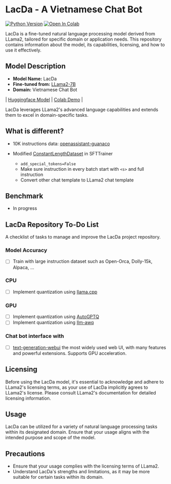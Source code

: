 # LacDa - A Vietnamese Chat Bot
[![Python Version](https://img.shields.io/badge/python-3.8%2B-blue)](https://www.python.org/downloads/)
<a target="_blank" href="https://colab.research.google.com/drive/1akx1fZihH5hspLBhJzL3EDHp1PwGCSCC">
  <img src="https://colab.research.google.com/assets/colab-badge.svg" alt="Open In Colab"/>
</a>

LacDa is a fine-tuned natural language processing model derived from LLama2, tailored for specific domain or application needs. This repository contains information about the model, its capabilities, licensing, and how to use it effectively.

## Model Description

- **Model Name:** LacDa
- **Fine-tuned from:** [LLama2-7B](https://huggingface.co/meta-llama/Llama-2-7b-hf)
- **Domain:** Vietnamese Chat Bot

| [Huggingface Model](https://huggingface.co/willnguyen/lacda-2-7B-chat-v0.1) | [Colab Demo](https://colab.research.google.com/drive/1akx1fZihH5hspLBhJzL3EDHp1PwGCSCC) | 

LacDa leverages LLama2's advanced language capabilities and extends them to excel in domain-specific tasks.
## What is different?

- 10K instructions data: [openassistant-guanaco](https://huggingface.co/datasets/timdettmers/openassistant-guanaco)

- Modified [ConstantLengthDataset](https://github.com/huggingface/trl/blob/main/trl/trainer/utils.py#L482) in SFTTrainer
  - `add_special_tokens=False`
  - Make sure instruction in every batch start with `<s>` and full instruction
  - Convert other chat template to LLama2 chat template

## Benchmark 

- In progress

## LacDa Repository To-Do List

A checklist of tasks to manage and improve the LacDa project repository.

### Model Accuracy
- [ ] Train with large instruction dataset such as Open-Orca, Dolly-15k, Alpaca, ...

### CPU
- [ ] Implement quantization using [llama.cpp](https://github.com/ggerganov/llama.cpp)

### GPU
- [ ] Implement quantization using [AutoGPTQ](https://github.com/PanQiWei/AutoGPTQ)
- [ ] Implement quantization using [llm-awq](https://github.com/mit-han-lab/llm-awq)

### Chat bot interface with 
- [ ] [text-generation-webui](https://github.com/oobabooga/text-generation-webui) the most widely used web UI, with many features and powerful extensions. Supports GPU acceleration.

## Licensing

Before using the LacDa model, it's essential to acknowledge and adhere to LLama2's licensing terms, as your use of LacDa implicitly agrees to LLama2's license. Please consult LLama2's documentation for detailed licensing information.

## Usage

LacDa can be utilized for a variety of natural language processing tasks within its designated domain. Ensure that your usage aligns with the intended purpose and scope of the model.

## Precautions

- Ensure that your usage complies with the licensing terms of LLama2.
- Understand LacDa's strengths and limitations, as it may be more suitable for certain tasks within its domain.
